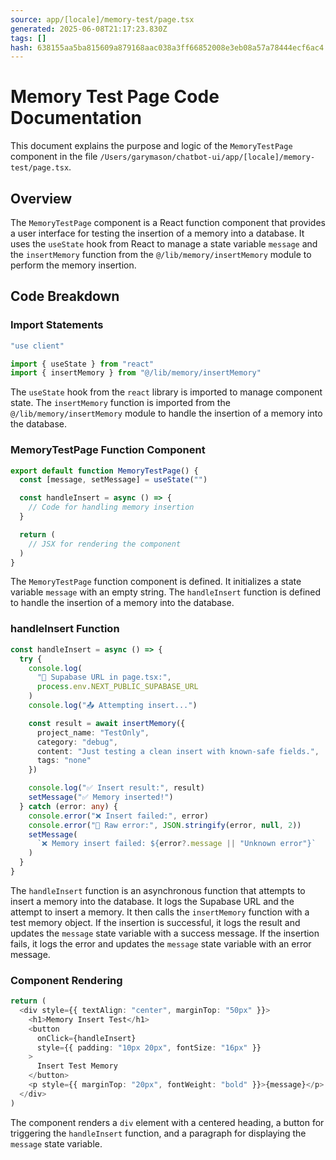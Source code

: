 ```yaml
---
source: app/[locale]/memory-test/page.tsx
generated: 2025-06-08T21:17:23.830Z
tags: []
hash: 638155aa5ba815609a879168aac038a3ff66852008e3eb08a57a78444ecf6ac4
---
```


# Memory Test Page Code Documentation

This document explains the purpose and logic of the `MemoryTestPage` component in the file `/Users/garymason/chatbot-ui/app/[locale]/memory-test/page.tsx`.

## Overview

The `MemoryTestPage` component is a React function component that provides a user interface for testing the insertion of a memory into a database. It uses the `useState` hook from React to manage a state variable `message` and the `insertMemory` function from the `@/lib/memory/insertMemory` module to perform the memory insertion.

## Code Breakdown

### Import Statements

```ts
"use client"

import { useState } from "react"
import { insertMemory } from "@/lib/memory/insertMemory"
```

The `useState` hook from the `react` library is imported to manage component state. The `insertMemory` function is imported from the `@/lib/memory/insertMemory` module to handle the insertion of a memory into the database.

### MemoryTestPage Function Component

```ts
export default function MemoryTestPage() {
  const [message, setMessage] = useState("")

  const handleInsert = async () => {
    // Code for handling memory insertion
  }

  return (
    // JSX for rendering the component
  )
}
```

The `MemoryTestPage` function component is defined. It initializes a state variable `message` with an empty string. The `handleInsert` function is defined to handle the insertion of a memory into the database.

### handleInsert Function

```ts
const handleInsert = async () => {
  try {
    console.log(
      "🔑 Supabase URL in page.tsx:",
      process.env.NEXT_PUBLIC_SUPABASE_URL
    )
    console.log("📤 Attempting insert...")

    const result = await insertMemory({
      project_name: "TestOnly",
      category: "debug",
      content: "Just testing a clean insert with known-safe fields.",
      tags: "none"
    })

    console.log("✅ Insert result:", result)
    setMessage("✅ Memory inserted!")
  } catch (error: any) {
    console.error("❌ Insert failed:", error)
    console.error("🧠 Raw error:", JSON.stringify(error, null, 2))
    setMessage(
      `❌ Memory insert failed: ${error?.message || "Unknown error"}`
    )
  }
}
```

The `handleInsert` function is an asynchronous function that attempts to insert a memory into the database. It logs the Supabase URL and the attempt to insert a memory. It then calls the `insertMemory` function with a test memory object. If the insertion is successful, it logs the result and updates the `message` state variable with a success message. If the insertion fails, it logs the error and updates the `message` state variable with an error message.

### Component Rendering

```ts
return (
  <div style={{ textAlign: "center", marginTop: "50px" }}>
    <h1>Memory Insert Test</h1>
    <button
      onClick={handleInsert}
      style={{ padding: "10px 20px", fontSize: "16px" }}
    >
      Insert Test Memory
    </button>
    <p style={{ marginTop: "20px", fontWeight: "bold" }}>{message}</p>
  </div>
)
```

The component renders a `div` element with a centered heading, a button for triggering the `handleInsert` function, and a paragraph for displaying the `message` state variable.